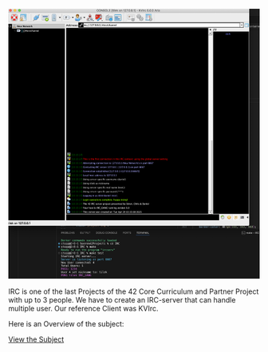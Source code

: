 ![IRC](irc.png)

IRC is one of the last Projects of the 42 Core Curriculum and Partner Project with up to 3 people.
We have to create an IRC-server that can handle multiple user. Our reference Client was KVIrc.

Here is an Overview of the subject:

[View the Subject](./IRC_subject.pdf)
